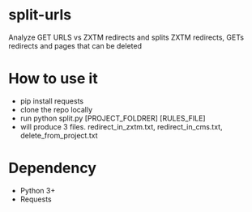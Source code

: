 # split-urls
Analyze GET URLS vs ZXTM redirects and splits ZXTM redirects, GETs redirects and pages that can be deleted

# How to use it
- pip install requests
- clone the repo locally
- run python split.py [PROJECT_FOLDRER] [RULES_FILE]
- will produce 3 files. redirect_in_zxtm.txt, redirect_in_cms.txt, delete_from_project.txt

# Dependency
- Python 3+
- Requests
